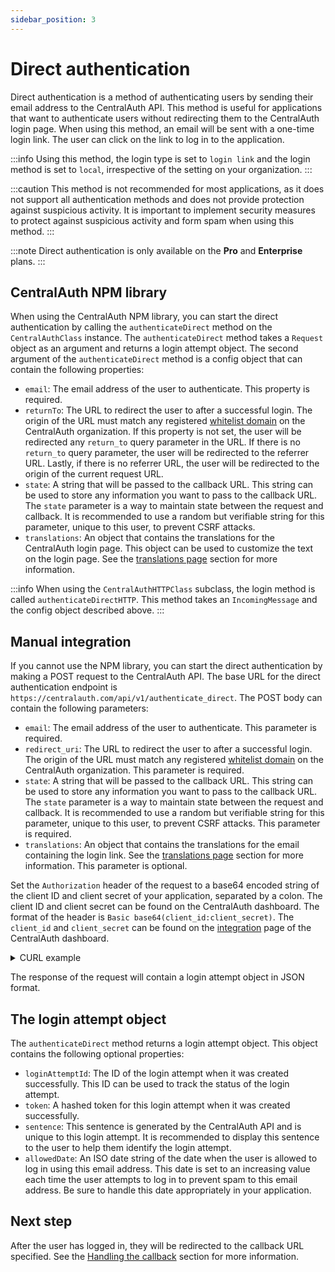 ```yaml
---
sidebar_position: 3
---
```


# Direct authentication

Direct authentication is a method of authenticating users by sending their email address to the CentralAuth API. This method is useful for applications that want to authenticate users without redirecting them to the CentralAuth login page. When using this method, an email will be sent with a one-time login link. The user can click on the link to log in to the application.

:::info
Using this method, the login type is set to `login link` and the login method is set to `local`, irrespective of the setting on your organization.
:::

:::caution
This method is not recommended for most applications, as it does not support all authentication methods and does not provide protection against suspicious activity. It is important to implement security measures to protect against suspicious activity and form spam when using this method.
:::

:::note
Direct authentication is only available on the **Pro** and **Enterprise** plans.
:::

## CentralAuth NPM library

When using the CentralAuth NPM library, you can start the direct authentication by calling the `authenticateDirect` method on the `CentralAuthClass` instance. The `authenticateDirect` method takes a `Request` object as an argument and returns a login attempt object. The second argument of the `authenticateDirect` method is a config object that can contain the following properties:

- `email`: The email address of the user to authenticate. This property is required.
- `returnTo`: The URL to redirect the user to after a successful login. The origin of the URL must match any registered [whitelist domain](/admin/dashboard/organization/settings#whitelist-domains) on the CentralAuth organization. If this property is not set, the user will be redirected any `return_to` query parameter in the URL. If there is no `return_to` query parameter, the user will be redirected to the referrer URL. Lastly, if there is no referrer URL, the user will be redirected to the origin of the current request URL.
- `state`: A string that will be passed to the callback URL. This string can be used to store any information you want to pass to the callback URL. The `state` parameter is a way to maintain state between the request and callback. It is recommended to use a random but verifiable string for this parameter, unique to this user, to prevent CSRF attacks.
- `translations`: An object that contains the translations for the CentralAuth login page. This object can be used to customize the text on the login page. See the [translations page](/developer/translations) section for more information.

:::info
When using the `CentralAuthHTTPClass` subclass, the login method is called `authenticateDirectHTTP`. This method takes an `IncomingMessage` and the config object described above.
:::

## Manual integration

If you cannot use the NPM library, you can start the direct authentication by making a POST request to the CentralAuth API. The base URL for the direct authentication endpoint is `https://centralauth.com/api/v1/authenticate_direct`. The POST body can contain the following parameters:

- `email`: The email address of the user to authenticate. This parameter is required.
- `redirect_uri`: The URL to redirect the user to after a successful login. The origin of the URL must match any registered [whitelist domain](/admin/dashboard/organization/settings#whitelist-domains) on the CentralAuth organization. This parameter is required.
- `state`: A string that will be passed to the callback URL. This string can be used to store any information you want to pass to the callback URL. The `state` parameter is a way to maintain state between the request and callback. It is recommended to use a random but verifiable string for this parameter, unique to this user, to prevent CSRF attacks. This parameter is required.
- `translations`: An object that contains the translations for the email containing the login link. See the [translations page](/developer/translations) section for more information. This parameter is optional.

Set the `Authorization` header of the request to a base64 encoded string of the client ID and client secret of your application, separated by a colon. The client ID and client secret can be found on the CentralAuth dashboard. The format of the header is `Basic base64(client_id:client_secret)`. The `client_id` and `client_secret` can be found on the [integration](/admin/dashboard/organization/integration) page of the CentralAuth dashboard.

<details>
<summary>CURL example</summary>

Replace `CLIENT_ID`, `CLIENT_SECRET`, `EMAIL_ADDRESS`, `YOUR_CALLBACK_URL`, `YOUR_STATE_VALUE`, and `TRANSLATIONS_OBJECT` with the appropriate values.

```bash
# Create the Authorization header by base64 encoding "CLIENT_ID:CLIENT_SECRET"
AUTH_HEADER=$(echo -n "CLIENT_ID:CLIENT_SECRET" | base64)

curl -X POST https://centralauth.com/api/v1/authenticate_direct \
  -H "Authorization: Basic $AUTH_HEADER" \
  -H "Content-Type: application/json" \
  -d '{
    "email": "EMAIL_ADDRESS",
    "redirect_uri": "YOUR_CALLBACK_URL",
    "state": "YOUR_STATE_VALUE",
    "translations": "TRANSLATIONS_OBJECT"
  }'
```
</details>

The response of the request will contain a login attempt object in JSON format.

## The login attempt object

The `authenticateDirect` method returns a login attempt object. This object contains the following optional properties:
- `loginAttemptId`: The ID of the login attempt when it was created successfully. This ID can be used to track the status of the login attempt.
- `token`: A hashed token for this login attempt when it was created successfully.
- `sentence`: This sentence is generated by the CentralAuth API and is unique to this login attempt. It is recommended to display this sentence to the user to help them identify the login attempt.
- `allowedDate`: An ISO date string of the date when the user is allowed to log in using this email address. This date is set to an increasing value each time the user attempts to log in to prevent spam to this email address. Be sure to handle this date appropriately in your application.

## Next step

After the user has logged in, they will be redirected to the callback URL specified. See the [Handling the callback](/developer/callback) section for more information.